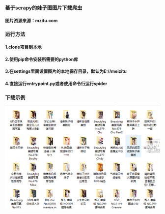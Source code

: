 ### 基于scrapy的妹子图图片下载爬虫
#### 图片资源来源：mzitu.com
### 运行方法
#### 1.clone项目到本地
#### 2.使用pip命令安装所需要的python库
#### 3.在settings里面设置图片的本地保存目录，默认为E://meizitu
#### 4.直接运行entrypoint.py或者使用命令行运行spider
### 下载示例

![下载结果](screenshot/TIM截图20180715181834.png)

